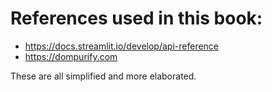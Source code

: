 # References used in this book:

- https://docs.streamlit.io/develop/api-reference
- https://dompurify.com

These are all simplified and more elaborated.
